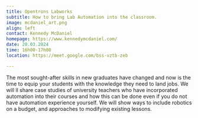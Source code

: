 ```yaml
---
title: Opentrons Labworks
subtitle: How to bring Lab Automation into the classroom.
image: mcdaniel_art.png
align: left
contact: Kennedy McDaniel
homepage: https://www.kennedymcdaniel.com/
date: 20.03.2024
time: 16h00-17h00
location: https://meet.google.com/bss-vztb-zeb

---
```


The most sought-after skills in new graduates have changed and now is the time to equip
your students with the knowledge they need to land jobs. We will ll share case studies of
university teachers who have incorporated automation into their courses and how this can
be done even if you do not have automation experience yourself. We will show ways to 
include robotics on a budget, and approaches to modifying existing lessons.

